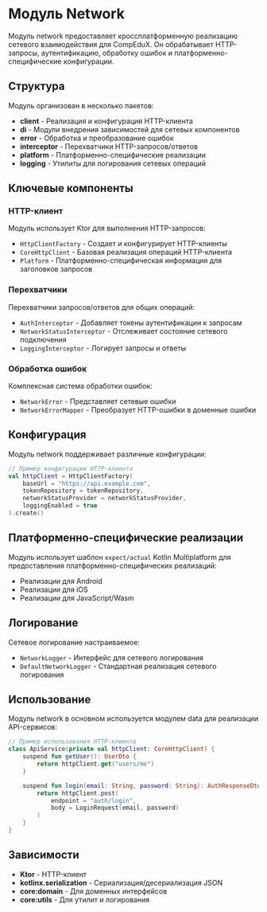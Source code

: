 # Модуль Network

Модуль network предоставляет кроссплатформенную реализацию сетевого взаимодействия для CompEduX. Он обрабатывает HTTP-запросы, аутентификацию, обработку ошибок и платформенно-специфические конфигурации.

## Структура

Модуль организован в несколько пакетов:

- **client** - Реализация и конфигурация HTTP-клиента
- **di** - Модули внедрения зависимостей для сетевых компонентов
- **error** - Обработка и преобразование ошибок
- **interceptor** - Перехватчики HTTP-запросов/ответов
- **platform** - Платформенно-специфические реализации
- **logging** - Утилиты для логирования сетевых операций

## Ключевые компоненты

### HTTP-клиент

Модуль использует Ktor для выполнения HTTP-запросов:

- `HttpClientFactory` - Создает и конфигурирует HTTP-клиенты
- `CoreHttpClient` - Базовая реализация операций HTTP-клиента
- `Platform` - Платформенно-специфическая информация для заголовков запросов

### Перехватчики

Перехватчики запросов/ответов для общих операций:

- `AuthInterceptor` - Добавляет токены аутентификации к запросам
- `NetworkStatusInterceptor` - Отслеживает состояние сетевого подключения
- `LoggingInterceptor` - Логирует запросы и ответы

### Обработка ошибок

Комплексная система обработки ошибок:

- `NetworkError` - Представляет сетевые ошибки
- `NetworkErrorMapper` - Преобразует HTTP-ошибки в доменные ошибки

## Конфигурация

Модуль network поддерживает различные конфигурации:

```kotlin
// Пример конфигурации HTTP-клиента
val httpClient = HttpClientFactory(
    baseUrl = "https://api.example.com",
    tokenRepository = tokenRepository,
    networkStatusProvider = networkStatusProvider,
    loggingEnabled = true
).create()
```

## Платформенно-специфические реализации

Модуль использует шаблон `expect/actual` Kotlin Multiplatform для предоставления платформенно-специфических реализаций:

- Реализации для Android
- Реализации для iOS
- Реализации для JavaScript/Wasm

## Логирование

Сетевое логирование настраиваемое:

- `NetworkLogger` - Интерфейс для сетевого логирования
- `DefaultNetworkLogger` - Стандартная реализация сетевого логирования

## Использование

Модуль network в основном используется модулем data для реализации API-сервисов:

```kotlin
// Пример использования HTTP-клиента
class ApiService(private val httpClient: CoreHttpClient) {
    suspend fun getUser(): UserDto {
        return httpClient.get("users/me")
    }

    suspend fun login(email: String, password: String): AuthResponseDto {
        return httpClient.post(
            endpoint = "auth/login",
            body = LoginRequest(email, password)
        )
    }
}
```

## Зависимости

- **Ktor** - HTTP-клиент
- **kotlinx.serialization** - Сериализация/десериализация JSON
- **core:domain** - Для доменных интерфейсов
- **core:utils** - Для утилит и логирования
